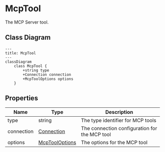 # McpTool

The MCP Server tool.

## Class Diagram

```mermaid
---
title: McpTool
---
classDiagram
    class McpTool {
        +string type
        +Connection connection
        +McpToolOptions options
    }
```






## Properties

| Name | Type | Description |
| ---- | ---- | ----------- |
| type | string | The type identifier for MCP tools  |
| connection | [Connection](Connection.md) | The connection configuration for the MCP tool  |
| options | [McpToolOptions](McpToolOptions.md) | The options for the MCP tool  |



